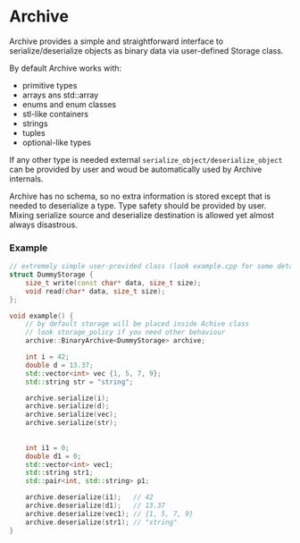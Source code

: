 # Archive
Archive provides a simple and straightforward interface to serialize/deserialize objects
as binary data via user-defined Storage class.

By default Archive works with:
  - primitive types
  - arrays ans std::array
  - enums and enum classes
  - stl-like containers
  - strings
  - tuples
  - optional-like types

If any other type is needed external `serialize_object/deserialize_object` can be provided by user
and woud be automatically used by Archive internals.
  
Archive has no schema, so no extra information is stored except that is needed to deserialize a type.
Type safety should be provided by user. Mixing serialize source and deserialize destination is allowed
yet almost always disastrous.


### Example
```c++
// extremely simple user-provided class (look example.cpp for some details)
struct DummyStorage {
    size_t write(const char* data, size_t size);
    void read(char* data, size_t size);
};

void example() {
    // by default storage will be placed inside Achive class
    // look storage_policy if you need other behaviour
    archive::BinaryArchive<DummyStorage> archive;

    int i = 42;
    double d = 13.37;
    std::vector<int> vec {1, 5, 7, 9};
    std::string str = "string";

    archive.serialize(i);
    archive.serialize(d);
    archive.serialize(vec);
    archive.serialize(str);
    
    
    int i1 = 0;
    double d1 = 0;
    std::vector<int> vec1;
    std::string str1;
    std::pair<int, std::string> p1;

    archive.deserialize(i1);   // 42
    archive.deserialize(d1);   // 13.37
    archive.deserialize(vec1); // {1, 5, 7, 9}
    archive.deserialize(str1); // "string"
}

```
